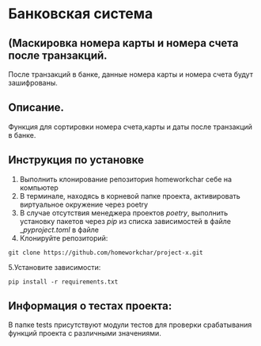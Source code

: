 # Банковская система
## (Маскировка номера карты и номера счета после транзакций.
После транзакций в банке, данные номера карты и номера счета будут зашифрованы.
## Описание.
Функция для сортировки номера счета,карты и даты после транзакций в банке.

## Инструкция по установке 

1. Выполнить клонирование репозитория homeworkchar себе на компьютер 
2. В терминале, находясь в корневой папке проекта, активировать виртуальное окружение через poetry 
3. В случае отсутствия менеджера проектов _poetry_, выполнить установку пакетов через _pip_ из списка зависимостей в файле __pyproject.toml_   в файле
4. Клонируйте репозиторий:
```
git clone https://github.com/homeworkchar/project-x.git
```
5.Установите зависимости:
```
pip install -r requirements.txt
```
## Информация о тестах проекта:

В папке tests присутствуют модули тестов для проверки срабатывания функций проекта с различными значениями.